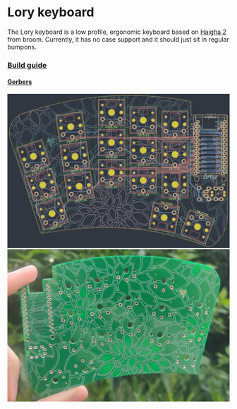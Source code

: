 # Lory keyboard
The Lory keyboard is a low profile, ergonomic keyboard based on [Haigha 2](https://github.com/davidphilipbarr/36keys/tree/master/34Keys/Cradio-Z) from broom. 
Currently, it has no case support and it should just sit in regular bumpons.  
### [Build guide](./BUILD_GUIDE.md)  
#### [Gerbers](https://github.com/vloth/lory/releases/download/v1/gerber.zip)  

![Schema](./docs/schema.png)
![Board image](./docs/a.jpeg)
